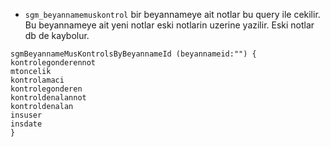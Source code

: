- `sgm_beyannamemuskontrol` bir beyannameye ait notlar bu query ile cekilir. Bu beyannameye ait yeni notlar eski notlarin uzerine yazilir. Eski notlar db de kaybolur.

```
sgmBeyannameMusKontrolsByBeyannameId (beyannameid:"") {
kontrolegonderennot
mtoncelik
kontrolamaci
kontrolegonderen
kontroldenalannot
kontroldenalan
insuser
insdate
}
```